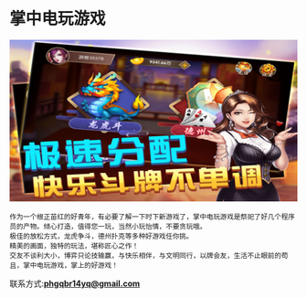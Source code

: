 # 掌中电玩游戏

![](1.jpg)

```
作为一个根正苗红的好青年，有必要了解一下时下新游戏了，掌中电玩游戏是祭祀了好几个程序员的产物。倾心打造，值得您一玩，当然小玩怡情，不要贪玩哦。
极佳的放松方式，龙虎争斗，德州扑克等多种好游戏任你挑。
精美的画面，独特的玩法，堪称匠心之作！
交友不谈利大小，博弈只论技输赢，与快乐相伴，与文明同行，以牌会友，生活不止眼前的苟且，掌中电玩游戏，掌上的好游戏！
```

联系方式:**phgqbr14yq@gmail.com**

